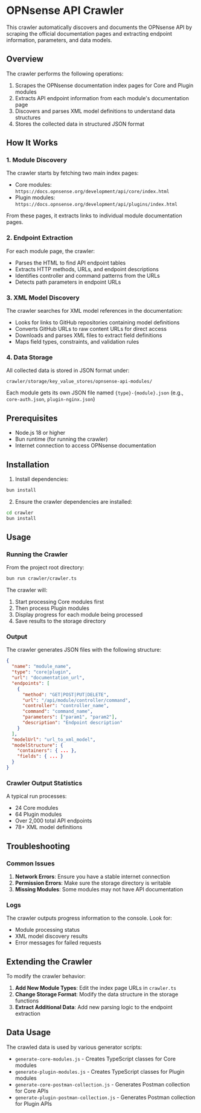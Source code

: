 # OPNsense API Crawler

This crawler automatically discovers and documents the OPNsense API by scraping the official documentation pages and extracting endpoint information, parameters, and data models.

## Overview

The crawler performs the following operations:

1. Scrapes the OPNsense documentation index pages for Core and Plugin modules
2. Extracts API endpoint information from each module's documentation page
3. Discovers and parses XML model definitions to understand data structures
4. Stores the collected data in structured JSON format

## How It Works

### 1. Module Discovery

The crawler starts by fetching two main index pages:

- Core modules: `https://docs.opnsense.org/development/api/core/index.html`
- Plugin modules: `https://docs.opnsense.org/development/api/plugins/index.html`

From these pages, it extracts links to individual module documentation pages.

### 2. Endpoint Extraction

For each module page, the crawler:

- Parses the HTML to find API endpoint tables
- Extracts HTTP methods, URLs, and endpoint descriptions
- Identifies controller and command patterns from the URLs
- Detects path parameters in endpoint URLs

### 3. XML Model Discovery

The crawler searches for XML model references in the documentation:

- Looks for links to GitHub repositories containing model definitions
- Converts GitHub URLs to raw content URLs for direct access
- Downloads and parses XML files to extract field definitions
- Maps field types, constraints, and validation rules

### 4. Data Storage

All collected data is stored in JSON format under:

```
crawler/storage/key_value_stores/opnsense-api-modules/
```

Each module gets its own JSON file named `{type}-{module}.json` (e.g., `core-auth.json`, `plugin-nginx.json`)

## Prerequisites

- Node.js 18 or higher
- Bun runtime (for running the crawler)
- Internet connection to access OPNsense documentation

## Installation

1. Install dependencies:

```bash
bun install
```

2. Ensure the crawler dependencies are installed:

```bash
cd crawler
bun install
```

## Usage

### Running the Crawler

From the project root directory:

```bash
bun run crawler/crawler.ts
```

The crawler will:

1. Start processing Core modules first
2. Then process Plugin modules
3. Display progress for each module being processed
4. Save results to the storage directory

### Output

The crawler generates JSON files with the following structure:

```json
{
  "name": "module_name",
  "type": "core|plugin",
  "url": "documentation_url",
  "endpoints": [
    {
      "method": "GET|POST|PUT|DELETE",
      "url": "/api/module/controller/command",
      "controller": "controller_name",
      "command": "command_name",
      "parameters": ["param1", "param2"],
      "description": "Endpoint description"
    }
  ],
  "modelUrl": "url_to_xml_model",
  "modelStructure": {
    "containers": { ... },
    "fields": { ... }
  }
}
```

### Crawler Output Statistics

A typical run processes:

- 24 Core modules
- 64 Plugin modules
- Over 2,000 total API endpoints
- 78+ XML model definitions

## Troubleshooting

### Common Issues

1. **Network Errors**: Ensure you have a stable internet connection
2. **Permission Errors**: Make sure the storage directory is writable
3. **Missing Modules**: Some modules may not have API documentation

### Logs

The crawler outputs progress information to the console. Look for:

- Module processing status
- XML model discovery results
- Error messages for failed requests

## Extending the Crawler

To modify the crawler behavior:

1. **Add New Module Types**: Edit the index page URLs in `crawler.ts`
2. **Change Storage Format**: Modify the data structure in the storage functions
3. **Extract Additional Data**: Add new parsing logic to the endpoint extraction

## Data Usage

The crawled data is used by various generator scripts:

- `generate-core-modules.js` - Creates TypeScript classes for Core modules
- `generate-plugin-modules.js` - Creates TypeScript classes for Plugin modules
- `generate-core-postman-collection.js` - Generates Postman collection for Core APIs
- `generate-plugin-postman-collection.js` - Generates Postman collection for Plugin APIs
